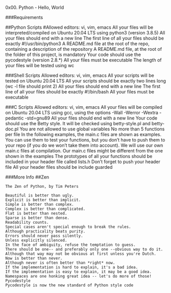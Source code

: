 0x00. Python - Hello, World

###Requirements 

##Python Scripts 
#Allowed editors: vi, vim, emacs 
All your files will be interpreted/compiled on Ubuntu 20.04 LTS using python3 (version 3.8.5) 
	All your files should end with a new line 
	The first line of all your files should be exactly #!/usr/bin/python3 
	A README.md file at the root of the repo, containing a description of the repository 
	A README.md file, at the root of the folder of this project, is mandatory 
Your code should use the pycodestyle (version 2.8.*) 
	All your files must be executable 
	The length of your files will be tested using wc

###Shell Scripts 
	Allowed editors: vi, vim, emacs 
	All your scripts will be tested on Ubuntu 20.04 LTS 
All your scripts should be exactly two lines long (wc -l file should print 2) 
	All your files should end with a new line 
	The first line of all your files should be exactly #!/bin/bash 
	All your files must be executable

###C Scripts 
	Allowed editors: vi, vim, emacs 
	All your files will be compiled on Ubuntu 20.04 LTS using gcc, using the options -Wall -Werror -Wextra -pedantic -std=gnu89 
	All your files should end with a new line 
	Your code should use the Betty style. It will be checked using betty-style.pl and betty-doc.pl 
	You are not allowed to use global variables 
	No more than 5 functions per file In the following examples, the main.c files are shown as examples. 
	You can use them to test your functions, but you don’t have to push them to your repo (if you do we won’t take them into account). 
	We will use our own main.c files at compilation. 
	Our main.c files might be different from the one shown in the examples 
	The prototypes of all your functions should be included in your header file called lists.h 
	Don’t forget to push your header file 
	All your header files should be include guarded

###More Info ##Zen

	The Zen of Python, by Tim Peters

	Beautiful is better than ugly.
	Explicit is better than implicit.
	Simple is better than complex.
	Complex is better than complicated.
	Flat is better than nested.
	Sparse is better than dense.
	Readability counts.
	Special cases aren't special enough to break the rules.
	Although practicality beats purity.
	Errors should never pass silently.
	Unless explicitly silenced.
	In the face of ambiguity, refuse the temptation to guess.
	There should be one-- and preferably only one --obvious way to do it.
	Although that way may not be obvious at first unless you're Dutch.
	Now is better than never.
	Although never is often better than *right* now.
	If the implementation is hard to explain, it's a bad idea.
	If the implementation is easy to explain, it may be a good idea.
	Namespaces are one honking great idea -- let's do more of those!
	Pycodestyle
	Pycodestyle is now the new standard of Python style code
